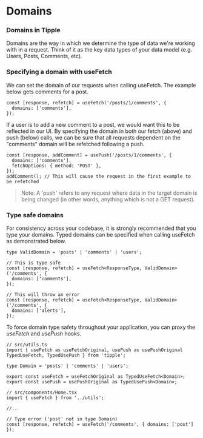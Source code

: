 # Domains

### Domains in Tipple

Domains are the way in which we determine the type of data we're working with in a request. Think of it as the key data types of your data model (e.g. Users, Posts, Comments, etc).

### Specifying a domain with useFetch

We can set the domain of our requests when calling useFetch. The example below gets comments for a post.

```tsx
const [response, refetch] = useFetch('/posts/1/comments', {
  domains: ['comments'],
});
```

If a user is to add a new comment to a post, we would want this to be reflected in our UI. By specifying the domain in both our fetch (above) and push (below) calls, we can be sure that all requests dependent on the "comments" domain will be refetched following a push.

```tsx
const [response, addComment] = usePush('/posts/1/comments', {
  domains: ['comments'],
  fetchOptions: { method: 'POST' },
});
addComment(); // This will cause the request in the first example to be refetched
```

> Note: A 'push' refers to any request where data in the target domain is being changed (in other words, anything which is not a GET request).

### Type safe domains

For consistency across your codebase, it is strongly recommended that you type your domains. Typed domains can be specified when calling useFetch as demonstrated below.

```tsx
type ValidDomain = 'posts' | 'comments' | 'users';

// This is type safe
const [response, refetch] = useFetch<ResponseType, ValidDomain>('/comments', {
  domains: ['comments'],
});

// This will throw an error
const [response, refetch] = useFetch<ResponseType, ValidDomain>('/comments', {
  domains: ['alerts'],
});
```

To force domain type safety throughout your application, you can proxy the _useFetch_ and _usePush_ hooks.

```tsx
// src/utils.ts
import { useFetch as useFetchOriginal, usePush as usePushOriginal TypedUseFetch, TypedUsePush } from 'tipple';

type Domain = 'posts' | 'comments' | 'users';

export const useFetch = useFetchOriginal as TypedUseFetch<Domain>;
export const usePush = usePushOriginal as TypedUsePush<Domain>;

// src/components/Home.tsx
import { useFetch } from '../utils';

//..

// Type error ('post' not in type Domain)
const [response, refetch] = useFetch('/comments', { domains: ['post'] });
```
